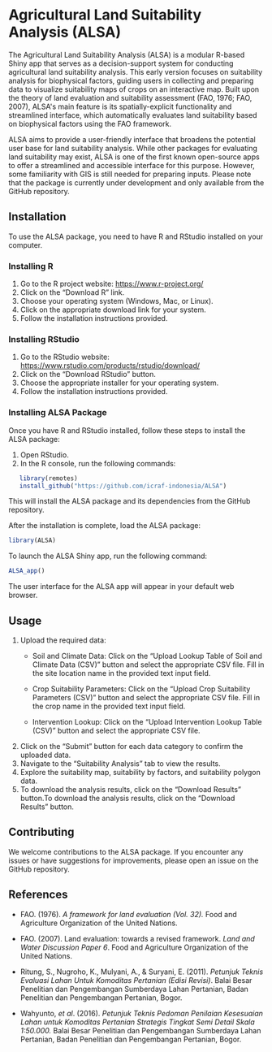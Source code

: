 
<!-- README.md is generated from README.Rmd. Please edit that file -->

# Agricultural Land Suitability Analysis (ALSA)

<!-- badges: start -->
<!-- badges: end -->


The Agricultural Land Suitability Analysis (ALSA) is a modular R-based Shiny app that serves as a decision-support system for conducting agricultural land suitability analysis. This early version focuses on suitability analysis for biophysical factors, guiding users in collecting and preparing data to visualize suitability maps of crops on an interactive map. Built upon the theory of land evaluation and suitability assessment (FAO, 1976; FAO, 2007), ALSA's main feature is its spatially-explicit functionality and streamlined interface, which automatically evaluates land suitability based on biophysical factors using the FAO framework.

ALSA aims to provide a user-friendly interface that broadens the potential user base for land suitability analysis. While other packages for evaluating land suitability may exist, ALSA is one of the first known open-source apps to offer a streamlined and accessible interface for this purpose. However, some familiarity with GIS is still needed for preparing inputs. Please note that the package is currently under development and only available from the GitHub repository.

## Installation

To use the ALSA package, you need to have R and RStudio installed on
your computer.

### Installing R

1.  Go to the R project website: <https://www.r-project.org/>
2.  Click on the “Download R” link.
3.  Choose your operating system (Windows, Mac, or Linux).
4.  Click on the appropriate download link for your system.
5.  Follow the installation instructions provided.

### Installing RStudio

1.  Go to the RStudio website:
    <https://www.rstudio.com/products/rstudio/download/>
2.  Click on the “Download RStudio” button.
3.  Choose the appropriate installer for your operating system.
4.  Follow the installation instructions provided.

### Installing ALSA Package

Once you have R and RStudio installed, follow these steps to install the
ALSA package:

1.  Open RStudio.
2.  In the R console, run the following commands:

``` r
   library(remotes)
   install_github("https://github.com/icraf-indonesia/ALSA")
```

This will install the ALSA package and its dependencies from the GitHub
repository.

After the installation is complete, load the ALSA package:

``` r
library(ALSA)
```

To launch the ALSA Shiny app, run the following command:

``` r
ALSA_app()
```

The user interface for the ALSA app will appear in your default web
browser.

## Usage

1.  Upload the required data:
    - Soil and Climate Data: Click on the “Upload Lookup Table of Soil
      and Climate Data (CSV)” button and select the appropriate CSV
      file. Fill in the site location name in the provided text input
      field.

    - Crop Suitability Parameters: Click on the “Upload Crop Suitability
      Parameters (CSV)” button and select the appropriate CSV file. Fill
      in the crop name in the provided text input field.

    - Intervention Lookup: Click on the “Upload Intervention Lookup
      Table (CSV)” button and select the appropriate CSV file.
2.  Click on the “Submit” button for each data category to confirm the
    uploaded data.
3.  Navigate to the “Suitability Analysis” tab to view the results.
4.  Explore the suitability map, suitability by factors, and suitability
    polygon data.
5.  To download the analysis results, click on the “Download Results”
    button.To download the analysis results, click on the “Download
    Results” button.

## Contributing

We welcome contributions to the ALSA package. If you encounter any
issues or have suggestions for improvements, please open an issue on the
GitHub repository.

## References

- FAO. (1976). *A framework for land evaluation (Vol. 32).* Food and
  Agriculture Organization of the United Nations.

- FAO. (2007). Land evaluation: towards a revised framework. *Land and
  Water Discussion Paper 6*. Food and Agriculture Organization of the
  United Nations.

- Ritung, S., Nugroho, K., Mulyani, A., & Suryani, E. (2011). *Petunjuk
  Teknis Evaluasi Lahan Untuk Komoditas Pertanian (Edisi Revisi)*. Balai
  Besar Penelitian dan Pengembangan Sumberdaya Lahan Pertanian, Badan
  Penelitian dan Pengembangan Pertanian, Bogor.

- Wahyunto, *et al*. (2016). *Petunjuk Teknis Pedoman Penilaian
  Kesesuaian Lahan untuk Komoditas Pertanian Strategis Tingkat Semi
  Detail Skala 1:50.000.* Balai Besar Penelitian dan Pengembangan
  Sumberdaya Lahan Pertanian, Badan Penelitian dan Pengembangan
  Pertanian, Bogor.
